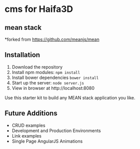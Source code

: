 # cms for Haifa3D 
## mean stack 

*forked from https://github.com/meanjs/mean

## Installation
1. Download the repository
2. Install npm modules: `npm install`
3. Install bower dependencies `bower install`
4. Start up the server: `node server.js`
5. View in browser at http://localhost:8080

Use this starter kit to build any MEAN stack application you like.


## Future Additions
- CRUD examples
- Development and Production Environments
- Link examples
- Single Page AngularJS Animations
